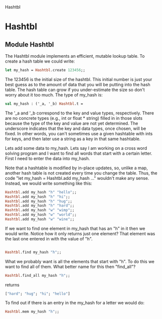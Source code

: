Hashtbl

# Hashtbl
## Module Hashtbl
The Hashtbl module implements an efficient, mutable lookup table. To
create a hash table we could write:

```ocaml
let my_hash = Hashtbl.create 123456;;
```
The 123456 is the initial size of the hashtbl. This initial number is
just your best guess as to the amount of data that you will be putting
into the hash table. The hash table can grow if you under-estimate the
size so don't worry about it too much. The type of my_hash is:

```ocaml
val my_hash : ('_a, '_b) Hashtbl.t = 
```
The '_a and '_b correspond to the key and value types, respectively.
There are no concrete types (e.g., int or float * string) filled in in
those slots because the type of the key and value are not yet
determined. The underscore indicates that the key and data types, once
chosen, will be fixed. In other words, you can't sometimes use a given
hashtable with ints for keys, and then later use a string as a key in
that same hashtable.

Lets add some data to my_hash. Lets say I am working on a cross word
solving program and I want to find all words that start with a certain
letter. First I need to enter the data into my_hash.

Note that a hashtable is modified by in-place updates, so, unlike a map,
another hash table is not created every time you change the table. Thus,
the code "let my_hash = Hashtbl.add my_hash ..." wouldn't make any
sense. Instead, we would write something like this:

```ocaml
Hashtbl.add my_hash "h" "hello";;
Hashtbl.add my_hash "h" "hi";;
Hashtbl.add my_hash "h" "hug";;
Hashtbl.add my_hash "h" "hard";;
Hashtbl.add my_hash "w" "wimp";;
Hashtbl.add my_hash "w" "world";;
Hashtbl.add my_hash "w" "wine";;
```
If we want to find one element in my_hash that has an "h" in it then we
would write. Notice how it only returns just one element? That element
was the last one entered in with the value of "h".

```ocaml
 
Hashtbl.find my_hash "h";;
```
What we probably want is all the elements that start with "h". To do
this we want to find all of them. What better name for this then
"find_all"?

```ocaml
Hashtbl.find_all my_hash "h";;
```
returns

```ocaml
["hard"; "hug"; "hi"; "hello"]
```
To find out if there is an entry in the my_hash for a letter we would
do:

```ocaml
Hashtbl.mem my_hash "h";;

```

